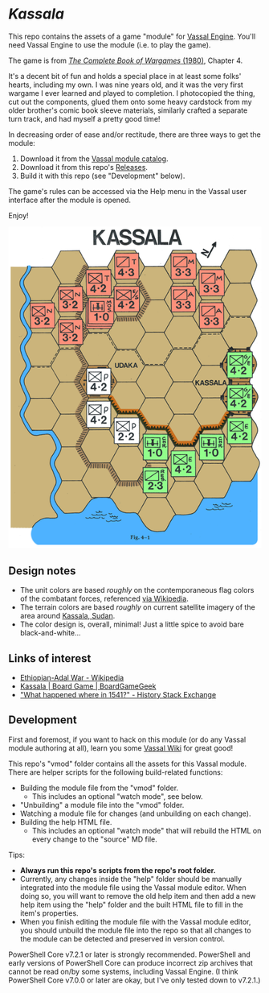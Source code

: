 # _Kassala_

This repo contains the assets of a game "module" for [Vassal Engine](https://vassalengine.org/).
You'll need Vassal Engine to use the module (i.e. to play the game).

The game is from [_The Complete Book of Wargames_ (1980)](https://www.google.com/books/edition/The_Complete_Book_of_Wargames/5giXGAAACAAJ?hl=en), Chapter 4.

It's a decent bit of fun and holds a special place in at least some folks' hearts, including my own.
I was nine years old, and it was the very first wargame I ever learned and played to completion.
I photocopied the thing, cut out the components, glued them onto some heavy cardstock from my older brother's comic book sleeve materials, similarly crafted a separate turn track, and had myself a pretty good time!

In decreasing order of ease and/or rectitude, there are three ways to get the module:

1. Download it from the [Vassal module catalog](https://vassalengine.org/wiki/Category:Modules).
2. Download it from this repo's [Releases](https://github.com/rummelsworth/vassal-module-kassala/releases).
3. Build it with this repo (see "Development" below).

The game's rules can be accessed via the Help menu in the Vassal user interface after the module is opened.

Enjoy!

![in-game footage](./in-game_footage.png)

## Design notes

- The unit colors are based _roughly_ on the contemporaneous flag colors of the combatant forces, referenced [via Wikipedia][eaw].
- The terrain colors are based _roughly_ on current satellite imagery of the area around [Kassala, Sudan](https://en.wikipedia.org/wiki/Kassala).
- The color design is, overall, minimal! Just a little spice to avoid bare black-and-white...

## Links of interest

- [Ethiopian-Adal War - Wikipedia][eaw]
- [Kassala | Board Game | BoardGameGeek](https://boardgamegeek.com/boardgame/14235/kassala)
- ["What happened where in 1541?" - History Stack Exchange](https://history.stackexchange.com/q/60529/27652)

[eaw]: https://en.wikipedia.org/wiki/Ethiopian%E2%80%93Adal_War

## Development

First and foremost, if you want to hack on this module (or do any Vassal module authoring at all), learn you some [Vassal Wiki](https://vassalengine.org/wiki/Main_Page) for great good!

This repo's "vmod" folder contains all the assets for this Vassal module.
There are helper scripts for the following build-related functions:
- Building the module file from the "vmod" folder.
  - This includes an optional "watch mode", see below.
- "Unbuilding" a module file into the "vmod" folder.
- Watching a module file for changes (and unbuilding on each change).
- Building the help HTML file.
  - This includes an optional "watch mode" that will rebuild the HTML on every change to the "source" MD file.

Tips:
- **Always run this repo's scripts from the repo's root folder.**
- Currently, any changes inside the "help" folder should be manually integrated into the module file using the Vassal module editor. When doing so, you will want to remove the old help item and then add a new help item using the "help" folder and the built HTML file to fill in the item's properties.
- When you finish editing the module file with the Vassal module editor, you should unbuild the module file into the repo so that all changes to the module can be detected and preserved in version control.

PowerShell Core v7.2.1 or later is strongly recommended.
PowerShell and early versions of PowerShell Core can produce incorrect zip archives that cannot be read on/by some systems, including Vassal Engine.
(I think PowerShell Core v7.0.0 or later are okay, but I've only tested down to v7.2.1.)
